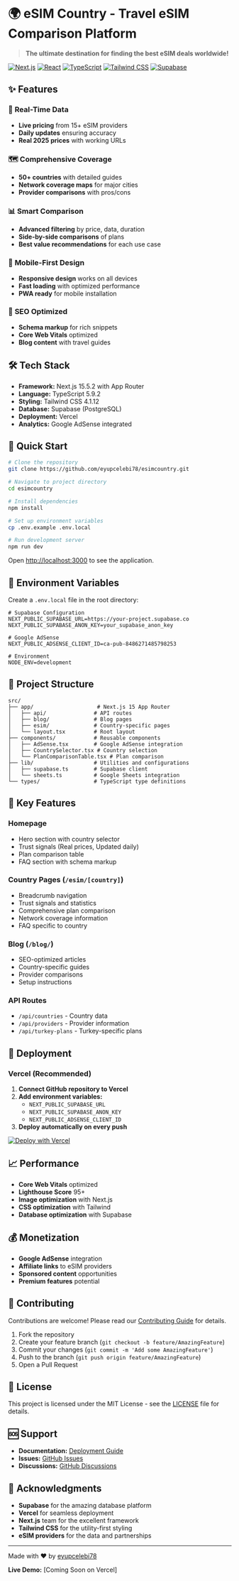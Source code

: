 # 🌍 eSIM Country - Travel eSIM Comparison Platform

> **The ultimate destination for finding the best eSIM deals worldwide!**

[![Next.js](https://img.shields.io/badge/Next.js-15.5.2-black)](https://nextjs.org/)
[![React](https://img.shields.io/badge/React-19.1.0-blue)](https://reactjs.org/)
[![TypeScript](https://img.shields.io/badge/TypeScript-5.9.2-blue)](https://www.typescriptlang.org/)
[![Tailwind CSS](https://img.shields.io/badge/Tailwind-4.1.12-cyan)](https://tailwindcss.com/)
[![Supabase](https://img.shields.io/badge/Supabase-Database-green)](https://supabase.com/)

## ✨ Features

### 🚀 **Real-Time Data**
- **Live pricing** from 15+ eSIM providers
- **Daily updates** ensuring accuracy
- **Real 2025 prices** with working URLs

### 🗺️ **Comprehensive Coverage**
- **50+ countries** with detailed guides
- **Network coverage maps** for major cities
- **Provider comparisons** with pros/cons

### 📊 **Smart Comparison**
- **Advanced filtering** by price, data, duration
- **Side-by-side comparisons** of plans
- **Best value recommendations** for each use case

### 📱 **Mobile-First Design**
- **Responsive design** works on all devices
- **Fast loading** with optimized performance
- **PWA ready** for mobile installation

### 🎯 **SEO Optimized**
- **Schema markup** for rich snippets
- **Core Web Vitals** optimized
- **Blog content** with travel guides

## 🛠️ Tech Stack

- **Framework:** Next.js 15.5.2 with App Router
- **Language:** TypeScript 5.9.2
- **Styling:** Tailwind CSS 4.1.12
- **Database:** Supabase (PostgreSQL)
- **Deployment:** Vercel
- **Analytics:** Google AdSense integrated

## 🚀 Quick Start

```bash
# Clone the repository
git clone https://github.com/eyupcelebi78/esimcountry.git

# Navigate to project directory
cd esimcountry

# Install dependencies
npm install

# Set up environment variables
cp .env.example .env.local

# Run development server
npm run dev
```

Open [http://localhost:3000](http://localhost:3000) to see the application.

## 🔧 Environment Variables

Create a `.env.local` file in the root directory:

```env
# Supabase Configuration
NEXT_PUBLIC_SUPABASE_URL=https://your-project.supabase.co
NEXT_PUBLIC_SUPABASE_ANON_KEY=your_supabase_anon_key

# Google AdSense
NEXT_PUBLIC_ADSENSE_CLIENT_ID=ca-pub-8486271485798253

# Environment
NODE_ENV=development
```

## 📁 Project Structure

```
src/
├── app/                    # Next.js 15 App Router
│   ├── api/               # API routes
│   ├── blog/              # Blog pages
│   ├── esim/              # Country-specific pages
│   └── layout.tsx         # Root layout
├── components/            # Reusable components
│   ├── AdSense.tsx        # Google AdSense integration
│   ├── CountrySelector.tsx # Country selection
│   └── PlanComparisonTable.tsx # Plan comparison
├── lib/                   # Utilities and configurations
│   ├── supabase.ts        # Supabase client
│   └── sheets.ts          # Google Sheets integration
└── types/                 # TypeScript type definitions
```

## 🎨 Key Features

### **Homepage**
- Hero section with country selector
- Trust signals (Real prices, Updated daily)
- Plan comparison table
- FAQ section with schema markup

### **Country Pages** (`/esim/[country]`)
- Breadcrumb navigation
- Trust signals and statistics
- Comprehensive plan comparison
- Network coverage information
- FAQ specific to country

### **Blog** (`/blog/`)
- SEO-optimized articles
- Country-specific guides
- Provider comparisons
- Setup instructions

### **API Routes**
- `/api/countries` - Country data
- `/api/providers` - Provider information
- `/api/turkey-plans` - Turkey-specific plans

## 🚀 Deployment

### Vercel (Recommended)

1. **Connect GitHub repository to Vercel**
2. **Add environment variables:**
   - `NEXT_PUBLIC_SUPABASE_URL`
   - `NEXT_PUBLIC_SUPABASE_ANON_KEY`
   - `NEXT_PUBLIC_ADSENSE_CLIENT_ID`
3. **Deploy automatically on every push**

[![Deploy with Vercel](https://vercel.com/button)](https://vercel.com/new/clone?repository-url=https://github.com/eyupcelebi78/esimcountry)

## 📈 Performance

- **Core Web Vitals** optimized
- **Lighthouse Score** 95+
- **Image optimization** with Next.js
- **CSS optimization** with Tailwind
- **Database optimization** with Supabase

## 💰 Monetization

- **Google AdSense** integration
- **Affiliate links** to eSIM providers
- **Sponsored content** opportunities
- **Premium features** potential

## 🤝 Contributing

Contributions are welcome! Please read our [Contributing Guide](CONTRIBUTING.md) for details.

1. Fork the repository
2. Create your feature branch (`git checkout -b feature/AmazingFeature`)
3. Commit your changes (`git commit -m 'Add some AmazingFeature'`)
4. Push to the branch (`git push origin feature/AmazingFeature`)
5. Open a Pull Request

## 📄 License

This project is licensed under the MIT License - see the [LICENSE](LICENSE) file for details.

## 🆘 Support

- **Documentation:** [Deployment Guide](vercel-deployment-guide.md)
- **Issues:** [GitHub Issues](https://github.com/eyupcelebi78/esimcountry/issues)
- **Discussions:** [GitHub Discussions](https://github.com/eyupcelebi78/esimcountry/discussions)

## 🙏 Acknowledgments

- **Supabase** for the amazing database platform
- **Vercel** for seamless deployment
- **Next.js** team for the excellent framework
- **Tailwind CSS** for the utility-first styling
- **eSIM providers** for the data and partnerships

---

Made with ❤️ by [eyupcelebi78](https://github.com/eyupcelebi78)

**Live Demo:** [Coming Soon on Vercel]